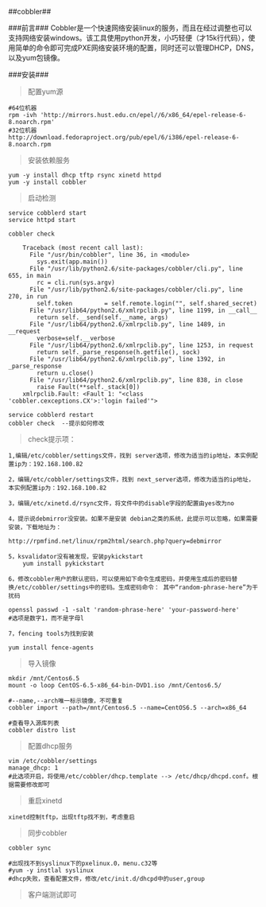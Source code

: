 ##cobbler##

###前言###
Cobbler是一个快速网络安装linux的服务，而且在经过调整也可以支持网络安装windows。该工具使用python开发，小巧轻便（才15k行代码），使用简单的命令即可完成PXE网络安装环境的配置，同时还可以管理DHCP，DNS，以及yum包镜像。


###安装###
>配置yum源

	#64位机器
	rpm -ivh 'http://mirrors.hust.edu.cn/epel//6/x86_64/epel-release-6-8.noarch.rpm'
	#32位机器
	http://download.fedoraproject.org/pub/epel/6/i386/epel-release-6-8.noarch.rpm

>安装依赖服务

	yum -y install dhcp tftp rsync xinetd httpd
	yum -y install cobbler

>启动检测

	service cobblerd start
	service httpd start
	
	cobbler check

		Traceback (most recent call last):
		  File "/usr/bin/cobbler", line 36, in <module>
		    sys.exit(app.main())
		  File "/usr/lib/python2.6/site-packages/cobbler/cli.py", line 655, in main
		    rc = cli.run(sys.argv)
		  File "/usr/lib/python2.6/site-packages/cobbler/cli.py", line 270, in run
		    self.token         = self.remote.login("", self.shared_secret)
		  File "/usr/lib64/python2.6/xmlrpclib.py", line 1199, in __call__
		    return self.__send(self.__name, args)
		  File "/usr/lib64/python2.6/xmlrpclib.py", line 1489, in __request
		    verbose=self.__verbose
		  File "/usr/lib64/python2.6/xmlrpclib.py", line 1253, in request
		    return self._parse_response(h.getfile(), sock)
		  File "/usr/lib64/python2.6/xmlrpclib.py", line 1392, in _parse_response
		    return u.close()
		  File "/usr/lib64/python2.6/xmlrpclib.py", line 838, in close
		    raise Fault(**self._stack[0])
		xmlrpclib.Fault: <Fault 1: "<class 'cobbler.cexceptions.CX'>:'login failed'">

	service cobblerd restart
	cobbler check  --提示如何修改

>check提示项：

	1,编辑/etc/cobbler/settings文件，找到 server选项，修改为适当的ip地址，本实例配置ip为：192.168.100.82

	2，编辑/etc/cobbler/settings文件，找到 next_server选项，修改为适当的ip地址，本实例配置ip为：192.168.100.82

	3，编辑/etc/xinetd.d/rsync文件，将文件中的disable字段的配置由yes改为no
	
	4，提示说debmirror没安装。如果不是安装 debian之类的系统，此提示可以忽略，如果需要安装，下载地址为：
	
	http://rpmfind.net/linux/rpm2html/search.php?query=debmirror
	
	5，ksvalidator没有被发现，安装pykickstart
		yum install pykickstart
	
	6，修改cobbler用户的默认密码，可以使用如下命令生成密码，并使用生成后的密码替换/etc/cobbler/settings中的密码。生成密码命令： 其中“random-phrase-here”为干扰码
	
	openssl passwd -1 -salt 'random-phrase-here' 'your-password-here'
	#选项是数字1，而不是字母l

	7，fencing tools为找到安装
	
	yum install fence-agents
	
	

>导入镜像

	mkdir /mnt/Centos6.5
	mount -o loop CentOS-6.5-x86_64-bin-DVD1.iso /mnt/Centos6.5/
	
	#--name,--arch唯一标示镜像，不可重复
	cobbler import --path=/mnt/Centos6.5 --name=CentOS6.5 --arch=x86_64

	#查看导入源库列表
	cobbler distro list

>配置dhcp服务

	vim /etc/cobbler/settings
	manage_dhcp: 1
	#此选项开启，将使用/etc/cobbler/dhcp.template --> /etc/dhcp/dhcpd.conf。根据需要修改即可

>重启xinetd

	xinetd控制tftp，出现tftp找不到，考虑重启

>同步cobbler

	cobbler sync

	#出现找不到syslinux下的pxelinux.0，menu.c32等
	#yum -y instlal syslinux
	#dhcp失败，查看配置文件，修改/etc/init.d/dhcpd中的user,group	

>客户端测试即可
